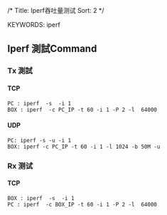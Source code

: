 /*
 Title: Iperf吞吐量测试
 Sort: 2
 */

KEYWORDS: iperf

## Iperf 測試Command
### Tx 測試

#### TCP   
```
PC : iperf  -s  -i 1
BOX : iperf  -c PC_IP -t 60 -i 1 -P 2 -l  64000
```

#### UDP
```
PC: iperf -s -u -i 1
BOX: iperf -c PC_IP -t 60 -i 1 -l 1024 -b 50M -u
```

### Rx 测试  

#### TCP  
```
BOX : iperf  -s  -i 1
PC : iperf  -c BOX_IP -t 60 -i 1 -P 2 -l  64000
```

